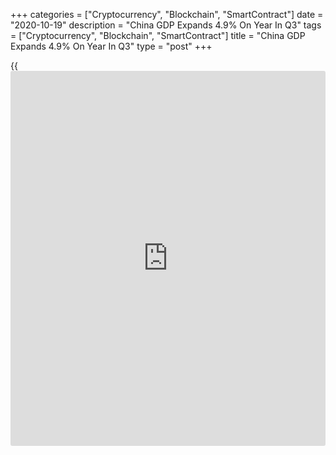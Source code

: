 +++
categories = ["Cryptocurrency", "Blockchain", "SmartContract"]
date = "2020-10-19"
description = "China GDP Expands 4.9% On Year In Q3"
tags = ["Cryptocurrency", "Blockchain", "SmartContract"]
title = "China GDP Expands 4.9% On Year In Q3"
type = "post"
+++

{{<iframe id="large-banner" src="https://www.bounty.group/#slide=11.0" width="100%" height="600" scrolling="no" style="border: 0px solid rgb(216, 221, 230); border-radius: 3px;">}}

China's gross domestic product was up 4.9 percent on year in the third
quarter of 2020, the National Bureau of Statistics said on Monday -
missing forecasts for a gain of 5.2 percent but still up from 3.2
percent in the three months prior.

On a quarterly basis, GDP rose 2.7 percent - again shy of expectations
for 3.2 percent and down sharply from the 11.5 percent gain in the
previous three months.

The bureau also said that industrial production jumped 6.9 percent on
year in September - beating forecasts for a gain of 5.8 percent and up
from 5.6 percent in August.

Retail sales climbed an annual 3.3 percent, exceeding expectations for a
rise of 1.8 percent following the 0.5 percent gain in the previous
month.

Fixed asset investment was up 0.8 percent year to date in September,
matching forecasts following the 0.3 percent fall a month earlier.

The jobless rate came in at 5.4 percent in September, down from 5.6
percent in August.

For comments and feedback [contact](https://www.playgroundfx.com/contact/): editorial@rtt[news](https://www.letsplayfx.com/blog/forex-news-website/).com

[Economic News][1]

 **What parts of the world are seeing the best (and worst) economic
performances lately? Click[here][2] to check out our [Econ Scorecard][2]
and find out! See up-to-the-moment [ranking](https://www.playgroundfx.com/blog/crypto-exchange-ranking/)s for the best and worst
performers in [GDP][3], [unemployment rate][4], [inflation][5] and much
more.**

   1. www.rtt[news](https://www.letsplayfx.com/blog/forex-news-website/).com/Content/EconomicNews.aspx
   2. www.rtt[news](https://www.letsplayfx.com/blog/forex-news-website/).com/economic-scorecard/world-rank/industrial-production/highest-performance.aspx
   3. www.rtt[news](https://www.letsplayfx.com/blog/forex-news-website/).com/economic-scorecard/world-rank/GDP/highest-performance.aspx
   4. www.rtt[news](https://www.letsplayfx.com/blog/forex-news-website/).com/economic-scorecard/world-rank/unemployment-rate/lowest-performance.aspx
   5. www.rtt[news](https://www.letsplayfx.com/blog/forex-news-website/).com/economic-scorecard/world-rank/CPI/highest-performance.aspx